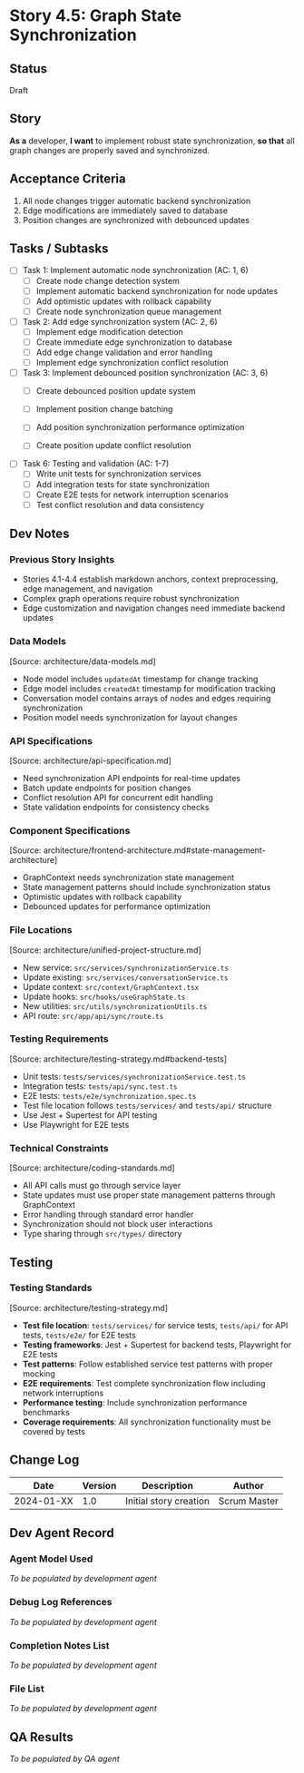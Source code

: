 # Story 4.5: Graph State Synchronization

## Status
Draft

## Story
**As a** developer,
**I want** to implement robust state synchronization,
**so that** all graph changes are properly saved and synchronized.

## Acceptance Criteria

1. All node changes trigger automatic backend synchronization
2. Edge modifications are immediately saved to database
3. Position changes are synchronized with debounced updates


## Tasks / Subtasks

- [ ] Task 1: Implement automatic node synchronization (AC: 1, 6)
  - [ ] Create node change detection system
  - [ ] Implement automatic backend synchronization for node updates
  - [ ] Add optimistic updates with rollback capability
  - [ ] Create node synchronization queue management

- [ ] Task 2: Add edge synchronization system (AC: 2, 6)
  - [ ] Implement edge modification detection
  - [ ] Create immediate edge synchronization to database
  - [ ] Add edge change validation and error handling
  - [ ] Implement edge synchronization conflict resolution

- [ ] Task 3: Implement debounced position synchronization (AC: 3, 6)
  - [ ] Create debounced position update system
  - [ ] Implement position change batching
  - [ ] Add position synchronization performance optimization
  - [ ] Create position update conflict resolution


- [ ] Task 6: Testing and validation (AC: 1-7)
  - [ ] Write unit tests for synchronization services
  - [ ] Add integration tests for state synchronization
  - [ ] Create E2E tests for network interruption scenarios
  - [ ] Test conflict resolution and data consistency

## Dev Notes

### Previous Story Insights
- Stories 4.1-4.4 establish markdown anchors, context preprocessing, edge management, and navigation
- Complex graph operations require robust synchronization
- Edge customization and navigation changes need immediate backend updates

### Data Models
[Source: architecture/data-models.md]
- Node model includes `updatedAt` timestamp for change tracking
- Edge model includes `createdAt` timestamp for modification tracking
- Conversation model contains arrays of nodes and edges requiring synchronization
- Position model needs synchronization for layout changes

### API Specifications
[Source: architecture/api-specification.md]
- Need synchronization API endpoints for real-time updates
- Batch update endpoints for position changes
- Conflict resolution API for concurrent edit handling
- State validation endpoints for consistency checks

### Component Specifications
[Source: architecture/frontend-architecture.md#state-management-architecture]
- GraphContext needs synchronization state management
- State management patterns should include synchronization status
- Optimistic updates with rollback capability
- Debounced updates for performance optimization

### File Locations
[Source: architecture/unified-project-structure.md]
- New service: `src/services/synchronizationService.ts`
- Update existing: `src/services/conversationService.ts`
- Update context: `src/context/GraphContext.tsx`
- Update hooks: `src/hooks/useGraphState.ts`
- New utilities: `src/utils/synchronizationUtils.ts`
- API route: `src/app/api/sync/route.ts`

### Testing Requirements
[Source: architecture/testing-strategy.md#backend-tests]
- Unit tests: `tests/services/synchronizationService.test.ts`
- Integration tests: `tests/api/sync.test.ts`
- E2E tests: `tests/e2e/synchronization.spec.ts`
- Test file location follows `tests/services/` and `tests/api/` structure
- Use Jest + Supertest for API testing
- Use Playwright for E2E tests

### Technical Constraints
[Source: architecture/coding-standards.md]
- All API calls must go through service layer
- State updates must use proper state management patterns through GraphContext
- Error handling through standard error handler
- Synchronization should not block user interactions
- Type sharing through `src/types/` directory

## Testing

### Testing Standards
[Source: architecture/testing-strategy.md]
- **Test file location**: `tests/services/` for service tests, `tests/api/` for API tests, `tests/e2e/` for E2E tests
- **Testing frameworks**: Jest + Supertest for backend tests, Playwright for E2E tests
- **Test patterns**: Follow established service test patterns with proper mocking
- **E2E requirements**: Test complete synchronization flow including network interruptions
- **Performance testing**: Include synchronization performance benchmarks
- **Coverage requirements**: All synchronization functionality must be covered by tests

## Change Log

| Date | Version | Description | Author |
|------|---------|-------------|---------|
| 2024-01-XX | 1.0 | Initial story creation | Scrum Master |

## Dev Agent Record

### Agent Model Used
_To be populated by development agent_

### Debug Log References
_To be populated by development agent_

### Completion Notes List
_To be populated by development agent_

### File List
_To be populated by development agent_

## QA Results
_To be populated by QA agent_
